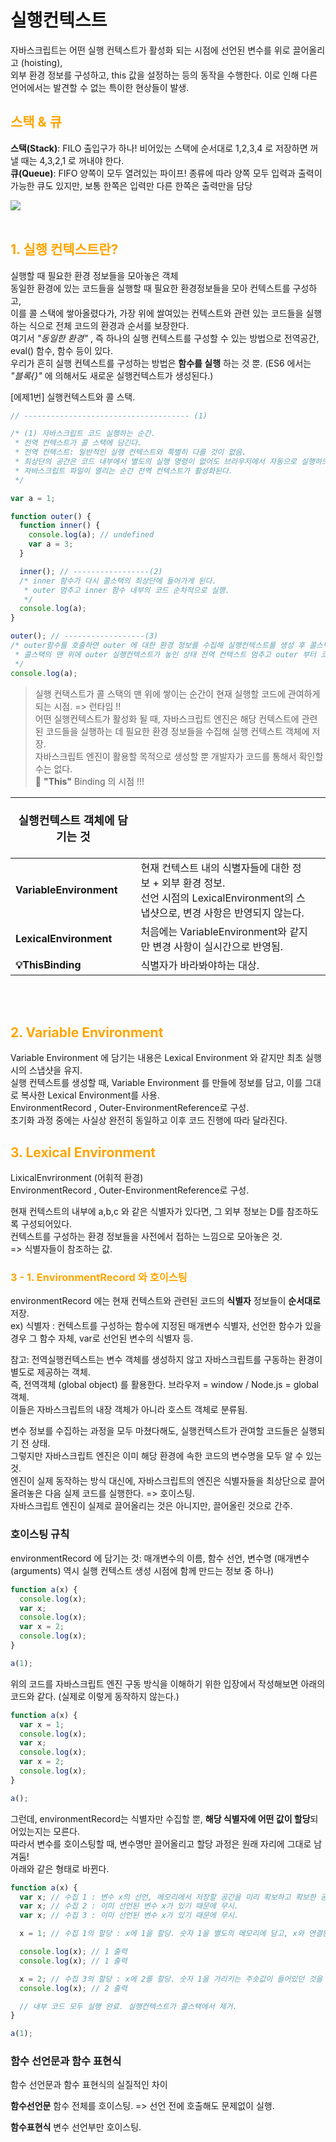 # 실행컨텍스트

자바스크립트는 어떤 실행 컨텍스트가 활성화 되는 시점에 선언된 변수를 위로 끌어올리고 (hoisting),  
외부 환경 정보를 구성하고, this 값을 설정하는 등의 동작을 수행한다. 이로 인해 다른 언어에서는 발견할 수 없는 특이한 현상들이 발생.

## <span style="color: orange">스택 & 큐</span>

**스택(Stack)**: FILO 출입구가 하나! 비어있는 스택에 순서대로 1,2,3,4 로 저장하면 꺼낼 때는 4,3,2,1 로 꺼내야 한다.  
**큐(Queue)**: FIFO 양쪽이 모두 열려있는 파이프! 종류에 따라 양쪽 모두 입력과 출력이 가능한 큐도 있지만, 보통 한쪽은 입력만 다른 한쪽은 출력만을 담당

<img src="https://media.vlpt.us/images/jabggujb9/post/5ffb24dc-c8c2-4aac-b579-627574a12d7f/image.png" />

<br>
<br>

## <span style="color: orange">1. 실행 컨텍스트란?</span>

실행할 때 필요한 환경 정보들을 모아놓은 객체  
동일한 환경에 있는 코드들을 실행할 때 필요한 환경정보들을 모아 컨텍스트를 구성하고,  
이를 콜 스택에 쌓아올렸다가, 가장 위에 쌀여있는 컨텍스트와 관련 있는 코드들을 실행하는 식으로 전체 코드의 환경과 순서를 보장한다.  
여기서 _"동일한 환경"_ , 즉 하나의 실행 컨텍스트를 구성할 수 있는 방법으로 전역공간, eval() 함수, 함수 등이 있다.  
우리가 흔히 실행 컨텍스트를 구성하는 방법은 **함수를 실행** 하는 것 뿐. (ES6 에서는 _"블록{}"_ 에 의해서도 새로운 실행컨텍스트가 생성된다.)

[에제1번] 실행컨텍스트와 콜 스택.

```js
// ------------------------------------- (1)

/* (1) 자바스크립트 코드 실행하는 순간.
 * 전역 컨텍스트가 콜 스택에 담긴다.
 * 전역 컨텍스트: 일반적인 실행 컨텍스트와 특별히 다를 것이 없음.
 * 최상단의 공간은 코드 내부에서 별도의 실행 명령이 없어도 브라우저에서 자동으로 실행하므로,
 * 자바스크립트 파일이 열리는 순간 전역 컨텍스트가 활성화된다.
 */

var a = 1;

function outer() {
  function inner() {
    console.log(a); // undefined
    var a = 3;
  }

  inner(); // -----------------(2)
  /* inner 함수가 다시 콜스택의 최상단에 들어가게 된다.
   * outer 멈추고 inner 함수 내부의 코드 순차적으로 실행.
   */
  console.log(a);
}

outer(); // ------------------(3)
/* outer함수를 호출하면 outer 에 대한 환경 정보를 수집해 실행컨텍스트를 생성 후 콜스택에 담는다.
 * 콜스택의 맨 위에 outer 실행컨텍스트가 놓인 상태 전역 컨텍스트 멈추고 outer 부터 코드 실행.
 */
console.log(a);
```

> 실행 컨택스트가 콜 스택의 맨 위에 쌓이는 순간이 현재 실행할 코드에 관여하게 되는 시점. => 런타임 !!  
> 어떤 실행컨텍스트가 활성화 될 때, 자바스크립트 엔진은 해당 컨텍스트에 관련된 코드들을 실행하는 데 필요한 환경 정보들을 수집해 실행 컨텍스트 객체에 저장.  
> 자바스크립트 엔진이 활용할 목적으로 생성할 뿐 개발자가 코드를 통해서 확인할 수는 없다.  
> 🧐 **"This"** Binding 의 시점 !!!

| <p style="font-size: 18px">실행컨텍스트 객체에 담기는 것 <p> |                                                                                                                                          |     |
| ------------------------------------------------------------ | :--------------------------------------------------------------------------------------------------------------------------------------- | --- |
| **VariableEnvironment**                                      | 현재 컨텍스트 내의 식별자들에 대한 정보 + 외부 환경 정보.<br/> 선언 시점의 LexicalEnvironment의 스냅샷으로, 변경 사항은 반영되지 않는다. |
| **LexicalEnvironment**                                       | 처음에는 VariableEnvironment와 같지만 변경 사항이 실시간으로 반영됨.                                                                     |
| **💡ThisBinding**                                            | 식별자가 바라봐야하는 대상.                                                                                                              |

<br>
<br>

## <span style="color: orange">2. Variable Environment</span>

Variable Environment 에 담기는 내용은 Lexical Environment 와 같지만 최초 실행 시의 스냅샷을 유지.  
실행 컨텍스트를 생성할 때, Variable Environment 를 만들에 정보를 담고, 이를 그대로 복사한 Lexical Environment를 사용.  
EnvironmentRecord , Outer-EnvironmentReference로 구성.  
초기화 과정 중에는 사실상 완전히 동일하고 이후 코드 진행에 따라 달라진다.

## <span style="color: orange">3. Lexical Environment</span>

LixicalEnvrironment (어휘적 환경)  
EnvironmentRecord , Outer-EnvironmentReference로 구성.

현재 컨텍스트의 내부에 a,b,c 와 같은 식별자가 있다면, 그 외부 정보는 D를 참조하도록 구성되어있다.  
컨텍스트를 구성하는 환경 정보들을 사전에서 접하는 느낌으로 모아놓은 것.  
=> 식별자들이 참조하는 값.

### <span style="color: orange"> 3 - 1. EnvironmentRecord 와 호이스팅 </span>

environmentRecord 에는 현재 컨텍스트와 관련된 코드의 **식별자** 정보들이 **순서대로** 저장.  
ex) 식별자 : 컨텍스트를 구성하는 함수에 지정된 매개변수 식별자, 선언한 함수가 있을 경우 그 함수 자체, var로 선언된 변수의 식별자 등.

참고: 전역실행컨텍스트는 변수 객체를 생성하지 않고 자바스크립트를 구동하는 환경이 별도로 제공하는 객체.  
즉, 전역객체 (global object) 를 활용한다. 브라우저 = window / Node.js = global 객체.  
이들은 자바스크립트의 내장 객체가 아니라 호스트 객체로 분류됨.

변수 정보를 수집하는 과정을 모두 마쳤다해도, 실행컨텍스트가 관여할 코드들은 실행되기 전 상태.  
그렇지만 자바스크립트 엔진은 이미 해당 환경에 속한 코드의 변수명을 모두 알 수 있는 것.  
엔진이 실제 동작하는 방식 대신에, 자바스크립트의 엔진은 식별자들을 최상단으로 끌어올려놓은 다음 실제 코드를 실행한다. => 호이스팅.  
자바스크립트 엔진이 실제로 끌어올리는 것은 아니지만, 끌어올린 것으로 간주.

### 호이스팅 규칙

environmentRecord 에 담기는 것: 매개변수의 이름, 함수 선언, 변수명
(매개변수(arguments) 역시 실행 컨텍스트 생성 시점에 함께 만드는 정보 중 하나)

```js
function a(x) {
  console.log(x);
  var x;
  console.log(x);
  var x = 2;
  console.log(x);
}

a(1);
```

위의 코드를 자바스크립트 엔진 구동 방식을 이해하기 위한 입장에서 작성해보면 아래의 코드와 같다. (실제로 이렇게 동작하지 않는다.)

```js
function a(x) {
  var x = 1;
  console.log(x);
  var x;
  console.log(x);
  var x = 2;
  console.log(x);
}

a();
```

그런데, environmentRecord는 식별자만 수집할 뿐, **해당 식별자에 어떤 값이 할당**되어있는지는 모른다.  
따라서 변수를 호이스팅할 때, 변수명만 끌어올리고 할당 과정은 원래 자리에 그대로 남겨둠!  
아래와 같은 형태로 바뀐다.

```js
function a(x) {
  var x; // 수집 1 : 변수 x의 선언, 메모리에서 저장할 공간을 미리 확보하고 확보한 공간의 주솟값을 변수 x에 연결해둔다.
  var x; // 수집 2 : 이미 선언된 변수 x가 있기 때문에 무시.
  var x; // 수집 3 : 이미 선언된 변수 x가 있기 때문에 무시.

  x = 1; // 수집 1의 할당 : x에 1을 할당. 숫자 1을 별도의 메모리에 담고, x와 연결된 메모리 공간에 숫자 1을 가리키는 주솟값을 입력.

  console.log(x); // 1 출력
  console.log(x); // 1 출력

  x = 2; // 수집 3의 할당 : x에 2를 할당. 숫자 1을 가리키는 주솟값이 들어있던 것을 2의 주솟값으로 대치. 이제 변수 x는 숫자 2를 가리키게 된다.
  console.log(x); // 2 출력

  // 내부 코드 모두 실행 완료. 실행컨텍스트가 콜스택에서 제거.
}

a(1);
```

### 함수 선언문과 함수 표현식

함수 선언문과 함수 표현식의 실질적인 차이

**함수선언문**
함수 전체를 호이스팅. => 선언 전에 호출해도 문제없이 실행.

**함수표현식**
변수 선언부만 호이스팅.
